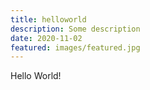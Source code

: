 ```yaml
---
title: helloworld
description: Some description
date: 2020-11-02
featured: images/featured.jpg
---
```


Hello World!